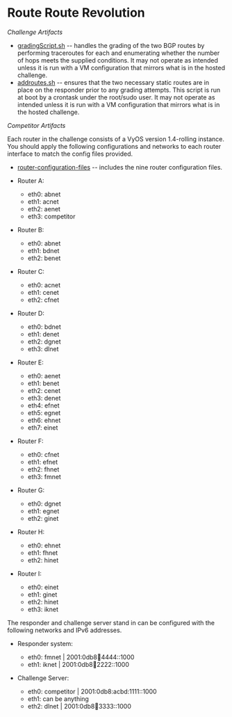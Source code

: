 # Route Route Revolution

_Challenge Artifacts_

- [gradingScript.sh](./challengeserver/gradingScript.sh) -- handles the grading of the two BGP routes by performing traceroutes for each and enumerating whether the number of hops meets the supplied conditions. It may not operate as intended unless it is run with a VM configuration that mirrors what is in the hosted challenge.
- [addroutes.sh](./responder/addroutes.sh) -- ensures that the two necessary static routes are in place on the responder prior to any grading attempts. This script is run at boot by a crontask under the root/sudo user. It may not operate as intended unless it is run with a VM configuration that mirrors what is in the hosted challenge.

_Competitor Artifacts_

Each router in the challenge consists of a VyOS version 1.4-rolling instance. You should apply the following configurations and networks to each router interface to match the config files provided.

- [router-configuration-files](./RouterConfigurationFiles/) -- includes the nine router configuration files.

- Router A:
  - eth0: abnet
  - eth1: acnet
  - eth2: aenet
  - eth3: competitor
- Router B:
  - eth0: abnet
  - eth1: bdnet
  - eth2: benet
- Router C:
  - eth0: acnet
  - eth1: cenet
  - eth2: cfnet
- Router D:
  - eth0: bdnet
  - eth1: denet
  - eth2: dgnet
  - eth3: dlnet
- Router E:
  - eth0: aenet
  - eth1: benet
  - eth2: cenet
  - eth3: denet
  - eth4: efnet
  - eth5: egnet
  - eth6: ehnet
  - eth7: einet
- Router F:
  - eth0: cfnet
  - eth1: efnet
  - eth2: fhnet
  - eth3: fmnet
- Router G:
  - eth0: dgnet
  - eth1: egnet
  - eth2: ginet
- Router H:
  - eth0: ehnet
  - eth1: fhnet
  - eth2: hinet
- Router I:
  - eth0: einet
  - eth1: ginet
  - eth2: hinet
  - eth3: iknet

The responder and challenge server stand in can be configured with the following networks and IPv6 addresses.
- Responder system:
  - eth0: fmnet | 2001:0db8:abcd:4444::1000
  - eth1: iknet | 2001:0db8:abcd:2222::1000

- Challenge Server:
  - eth0: competitor | 2001:0db8:acbd:1111::1000
  - eth1: can be anything
  - eth2: dlnet | 2001:0db8:abcd:3333::1000
